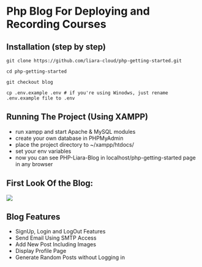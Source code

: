 # Php Blog For Deploying and Recording Courses
## Installation (step by step)
```
git clone https://github.com/liara-cloud/php-getting-started.git
```
```
cd php-getting-started
```
```
git checkout blog
```
```
cp .env.example .env # if you're using Winodws, just rename .env.example file to .env
```

## Running The Project (Using XAMPP)
- run xampp and start Apache & MySQL modules
- create your own database in PHPMyAdmin
- place the project directory to ~/xampp/htdocs/
- set your env variables
- now you can see PHP-Liara-Blog in localhost/php-getting-started page in any browser

## First Look Of the Blog:
<img src="https://files.liara.ir/liara/php/course/first-look.png">

## Blog Features
- SignUp, Login and LogOut Features
- Send Email Using SMTP Access
- Add New Post Including Images
- Display Profile Page
- Generate Random Posts without Logging in
